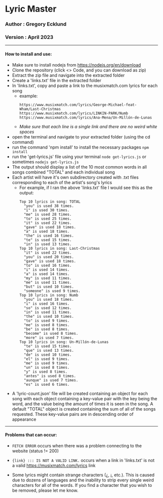 # Lyric Master

### Author : Gregory Ecklund

### Version : April 2023

-------------

#### How to install and use:
  * Make sure to install nodejs from https://nodejs.org/en/download
  * Clone the repository (click <> Code, and you can download as zip)
  * Extract the zip file and navigate into the extracted folder
  * Create a 'links.txt' file in the extracted folder
  * In 'links.txt', copy and paste a link to the musixmatch.com lyrics for each song
    * example:
      ```
      https://www.musixmatch.com/lyrics/George-Michael-feat-Wham/Last-Christmas
      https://www.musixmatch.com/lyrics/LINKIN-PARK/Numb
      https://www.musixmatch.com/lyrics/Ana-Mena/Un-Millón-de-Lunas
      ```
    * *Make sure that each line is a single link and there are no weird white spaces*
  * open the terminal and navigate to your extracted folder (using the cd command)
  * run the command 'npm install' to install the necessary packages
    ```npm install```
  * run the 'get-lyrics.js' file using your terminal
    ```node get-lyrics.js```
    or sometimes
    ```nodejs get-lyrics.js```
  * The output should display a list of the 10 most common words in all songs combined "TOTAL" and each individual song
  * Each artist will have it's own subdirectory created with .txt files corresponding to each of the artist's song's lyrics
    * For example, if I ran the above 'links.txt' file I would see this as the output:
      ```
      Top 10 lyrics in song: TOTAL
        "you" is used 38 times.
        "i" is used 30 times.
        "me" is used 28 times.
        "to" is used 25 times.
        "it" is used 22 times.
        "gave" is used 18 times.
        "a" is used 18 times.
        "the" is used 16 times.
        "te" is used 15 times.
        "in" is used 13 times.
      Top 10 lyrics in song: Last-Christmas
        "it" is used 22 times.
        "you" is used 20 times.
        "gave" is used 18 times.
        "to" is used 16 times.
        "i" is used 14 times.
        "a" is used 14 times.
        "my" is used 11 times.
        "me" is used 11 times.
        "but" is used 10 times.
        "someone" is used 9 times.
      Top 10 lyrics in song: Numb
        "you" is used 18 times.
        "i" is used 16 times.
        "so" is used 12 times.
        "in" is used 11 times.
        "the" is used 10 times.
        "to" is used 9 times.
        "me" is used 8 times.
        "be" is used 8 times.
        "become" is used 8 times.
        "more" is used 7 times.
      Top 10 lyrics in song: Un-Millón-de-Lunas
        "te" is used 15 times.
        "que" is used 13 times.
        "de" is used 10 times.
        "el" is used 9 times.
        "me" is used 9 times.
        "un" is used 8 times.
        "y" is used 8 times.
        "antes" is used 8 times.
        "aunque" is used 7 times.
        "es" is used 6 times.
      ```
  * A 'lyric-count.json' file will be created containing an object for each song with each object containing a key-value pair with the key being the word, and the value being the amount of times it is seen in the song. A default "TOTAL" object is created containing the sum of all of the songs requested. These key-value pairs are in descending order of appearance

-------------

#### Problems that can occur:
  - ```FETCH ERROR```
    occurs when there was a problem connecting to the website (status != 200)

  - ```{link} ::: IS NOT A VALID LINK.```
    occurs when a link in 'links.txt' is not a valid https://musixmatch.com/lyrics link
  
  - Some lyrics might contain strange characters (¿, ¡, etc.). This is caused due to dozens of languages and the inability to strip every single weird characters for all of the words. If you find a character that you wish to be removed, please let me know.  